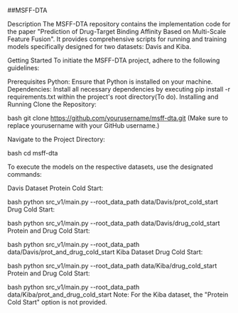 ##MSFF-DTA

Description
The MSFF-DTA repository contains the implementation code for the paper "Prediction of Drug-Target Binding Affinity Based on Multi-Scale Feature Fusion". It provides comprehensive scripts for running and training models specifically designed for two datasets: Davis and Kiba.

Getting Started
To initiate the MSFF-DTA project, adhere to the following guidelines:

Prerequisites
Python: Ensure that Python is installed on your machine.
Dependencies: Install all necessary dependencies by executing pip install -r requirements.txt within the project's root directory(To do).
Installing and Running
Clone the Repository:

bash
git clone https://github.com/yourusername/msff-dta.git
(Make sure to replace yourusername with your GitHub username.)

Navigate to the Project Directory:

bash
cd msff-dta

To execute the models on the respective datasets, use the designated commands:

Davis Dataset
Protein Cold Start:

bash
python src_v1/main.py --root_data_path data/Davis/prot_cold_start
Drug Cold Start:

bash
python src_v1/main.py --root_data_path data/Davis/drug_cold_start
Protein and Drug Cold Start:

bash
python src_v1/main.py --root_data_path data/Davis/prot_and_drug_cold_start
Kiba Dataset
Drug Cold Start:

bash
python src_v1/main.py --root_data_path data/Kiba/drug_cold_start
Protein and Drug Cold Start:

bash
python src_v1/main.py --root_data_path data/Kiba/prot_and_drug_cold_start
Note: For the Kiba dataset, the "Protein Cold Start" option is not provided.

